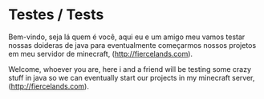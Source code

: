 # Testes / Tests

Bem-vindo, seja lá quem é você, aqui eu e um amigo meu vamos testar nossas doideras de java para eventualmente começarmos nossos projetos em meu servidor de minecraft, (http://fiercelands.com).

Welcome, whoever you are, here i and a friend will be testing some crazy stuff in java so we can eventually start our projects in my minecraft server, (http://fiercelands.com).

